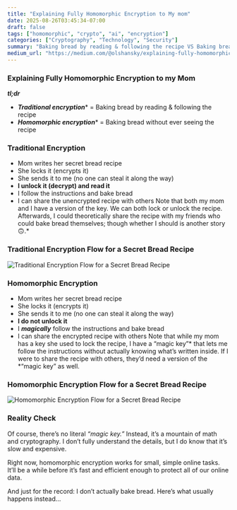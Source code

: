 ```yaml
---
title: "Explaining Fully Homomorphic Encryption to My mom"
date: 2025-08-26T03:45:34-07:00
draft: false
tags: ["homomorphic", "crypto", "ai", "encryption"]
categories: ["Cryptography", "Technology", "Security"]
summary: "Baking bread by reading & following the recipe VS Baking bread without ever seeing the recipe"
medium_url: "https://medium.com/@olshansky/explaining-fully-homomorphic-encryption-to-my-mom-c14ebb724910"
---
```


### Explaining Fully Homomorphic Encryption to my Mom

***tl;dr***

- ***Traditional encryption**** = Baking bread by reading & following the recipe
- ***Homomorphic encryption**** = Baking bread without ever seeing the recipe

### Traditional Encryption

- Mom writes her secret bread recipe
- She locks it (encrypts it)
- She sends it to me (no one can steal it along the way)
- **I unlock it (decrypt) and read it**
- I follow the instructions and bake bread
- I can share the unencrypted recipe with others
Note that both my mom and I have a version of the key. We can both lock or unlock the recipe. Afterwards, I could theoretically share the recipe with my friends who could bake bread themselves; though whether I should is another story 🙃.*

### Traditional Encryption Flow for a Secret Bread Recipe

![Traditional Encryption Flow for a Secret Bread Recipe](https://cdn-images-1.medium.com/max/1200/1*DPGwqEhmGikgNIX1SDhjJg.png)
### Homomorphic Encryption

- Mom writes her secret bread recipe
- She locks it (encrypts it)
- She sends it to me (no one can steal it along the way)
- **I do not unlock it**
- I ***magically*** follow the instructions and bake bread
- I can share the encrypted recipe with others
Note that while my mom has a key she used to lock the recipe, I have a “magic key”* that lets me follow the instructions without actually knowing what’s written inside. If I were to share the recipe with others, they’d need a version of the *“magic key” as well.

### Homomorphic Encryption Flow for a Secret Bread Recipe

![Homomorphic Encryption Flow for a Secret Bread Recipe](https://cdn-images-1.medium.com/max/1200/1*bDijSJu81p_u05R6CClBYQ.png)
### Reality Check

Of course, there’s no literal *“magic key.”* Instead, it’s a mountain of math and cryptography. I don’t fully understand the details, but I do know that it’s slow and expensive.

Right now, homomorphic encryption works for small, simple online tasks. It’ll be a while before it’s fast and efficient enough to protect all of our online data.

And just for the record: I don’t actually bake bread. Here’s what usually happens instead…
